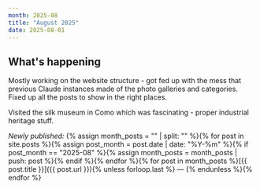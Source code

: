 ```yaml
---
month: 2025-08
title: "August 2025"
date: 2025-08-01
---
```


## What's happening

Mostly working on the website structure - got fed up with the mess that previous Claude instances made of the photo galleries and categories. Fixed up all the posts to show in the right places.

Visited the silk museum in Como which was fascinating - proper industrial heritage stuff.

*Newly published:* {% assign month_posts = "" | split: "" %}{% for post in site.posts %}{% assign post_month = post.date | date: "%Y-%m" %}{% if post_month == "2025-08" %}{% assign month_posts = month_posts | push: post %}{% endif %}{% endfor %}{% for post in month_posts %}[{{ post.title }}]({{ post.url }}){% unless forloop.last %} — {% endunless %}{% endfor %}